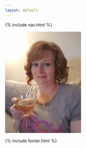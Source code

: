 ```yaml
---
layout: default
---
```

{% include nav.html %}

<img id="zero" src="/assets/images/Me.jpg" width="250" alt="Me"><br>





{% include footer.html %}